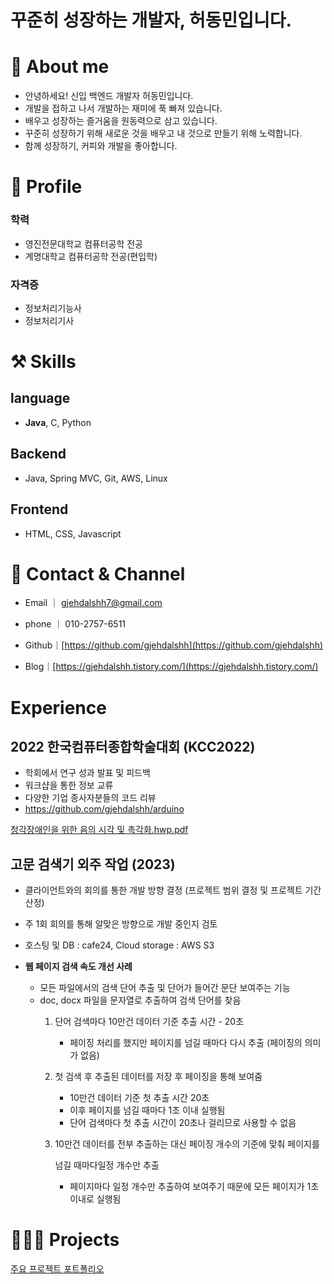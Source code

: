 # 꾸준히 성장하는 개발자, 허동민입니다.

# 💫 About me

- 안녕하세요!  신입 백엔드 개발자 허동민입니다.
- 개발을 접하고 나서 개발하는 재미에 푹 빠져 있습니다.
- 배우고 성장하는 즐거움을 원동력으로 삼고 있습니다.
- 꾸준히 성장하기 위해 새로운 것을 배우고 내 것으로 만들기 위해 노력합니다.
- 함께 성장하기, 커피와 개발을 좋아합니다.

# 🔎 Profile

### 학력

- 영진전문대학교 컴퓨터공학 전공
- 계명대학교 컴퓨터공학 전공(편입학)

### 자격증

- 정보처리기능사
- 정보처리기사

# ⚒️ Skills

## language

- **Java**,  C,  Python

## Backend

- Java,  Spring MVC,  Git,  AWS,  Linux

## Frontend

- HTML,  CSS,  Javascript

# 👋 Contact & Channel

- Email ｜ [g](mailto:marketing@wantedlab.com)jehdalshh7@gmail.com
- phone ｜ 010-2757-6511

- Github｜[https://github.com/gjehdalshh](https://github.com/gjehdalshh)
- Blog｜[https://gjehdalshh.tistory.com/](https://gjehdalshh.tistory.com/)

# Experience

## 2022 한국컴퓨터종합학술대회 (KCC2022)

- 학회에서 연구 성과 발표 및 피드백
- 워크샵을 통한 정보 교류
- 다양한 기업 종사자분들의 코드 리뷰
- https://github.com/gjehdalshh/arduino

[청각장애인을 위한 음의 시각 및 촉각화.hwp.pdf](https://s3-us-west-2.amazonaws.com/secure.notion-static.com/28332881-8d9a-49ad-badd-acd8cd17bfa0/%EC%B2%AD%EA%B0%81%EC%9E%A5%EC%95%A0%EC%9D%B8%EC%9D%84_%EC%9C%84%ED%95%9C_%EC%9D%8C%EC%9D%98_%EC%8B%9C%EA%B0%81_%EB%B0%8F_%EC%B4%89%EA%B0%81%ED%99%94.hwp.pdf)

## **고문 검색기 외주 작업 (2023)**

- 클라이언트와의 회의를 통한 개발 방향 결정 (프로젝트 범위 결정 및 프로젝트 기간 산정)
- 주 1회 회의를 통해 알맞은 방향으로 개발 중인지 검토
- 호스팅 및 DB  : cafe24, Cloud  storage : AWS S3

- **웹 페이지 검색 속도 개선 사례**
    - 모든 파일에서의 검색 단어 추출 및 단어가 들어간 문단 보여주는 기능
    - doc, docx 파일을 문자열로 추출하여 검색 단어를 찾음
        1. 단어 검색마다 10만건 데이터 기준 추출 시간 - 20초
            - 페이징 처리를 했지만 페이지를 넘길 때마다 다시 추출 (페이징의 의미가 없음)
            
        2. 첫 검색 후 추출된 데이터를 저장 후 페이징을 통해 보여줌
            - 10만건 데이터 기준 첫 추출 시간 20초
            - 이후 페이지를 넘길 때마다 1초 이내 실행됨
            - 단어 검색마다 첫 추출 시간이 20초나 걸리므로 사용할 수 없음
            
        3. 10만건 데이터를 전부 추출하는 대신 페이징 개수의 기준에 맞춰 페이지를
            
            넘길 때마다일정 개수만 추출
            
            - 페이지마다 일정 개수만 추출하여 보여주기 때문에 모든 페이지가 1초 이내로 실행됨

# 👩🏻‍💻 Projects

[주요 프로젝트 포트폴리오](https://www.notion.so/65f3c961a25148b69bcaa6750cd7e6e7)
